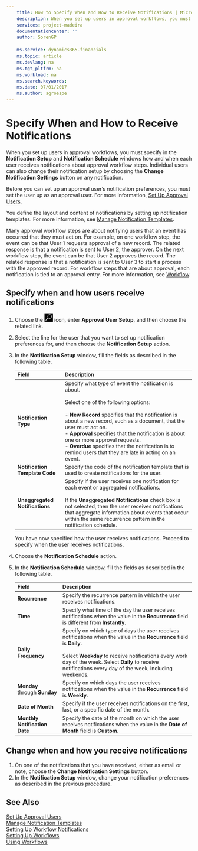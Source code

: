 ```yaml
---
    title: How to Specify When and How to Receive Notifications | Microsoft Docs
    description: When you set up users in approval workflows, you must specify in the Notification Setup and Notification Schedule windows how and when each user receives notifications about approval workflow steps. Individual users can also change their notification setup by choosing the Change Notification Settings button on any notification.
    services: project-madeira
    documentationcenter: ''
    author: SorenGP

    ms.service: dynamics365-financials
    ms.topic: article
    ms.devlang: na
    ms.tgt_pltfrm: na
    ms.workload: na
    ms.search.keywords:
    ms.date: 07/01/2017
    ms.author: sgroespe
---
```

# Specify When and How to Receive Notifications
When you set up users in approval workflows, you must specify in the **Notification Setup** and **Notification Schedule** windows how and when each user receives notifications about approval workflow steps. Individual users can also change their notification setup by choosing the **Change Notification Settings** button on any notification.  

 Before you can set up an approval user’s notification preferences, you must set the user up as an approval user. For more information, [Set Up Approval Users](across-how-to-set-up-approval-users.md).  

 You define the layout and content of notifications by setting up notification templates. For more information, see [Manage Notification Templates](across-how-to-manage-notification-templates.md).  

 Many approval workflow steps are about notifying users that an event has occurred that they must act on. For example, on one workflow step, the event can be that User 1 requests approval of a new record. The related response is that a notification is sent to User 2, the approver. On the next workflow step, the event can be that User 2 approves the record. The related response is that a notification is sent to User 3 to start a process with the approved record. For workflow steps that are about approval, each notification is tied to an approval entry. For more information, see [Workflow](across-workflow.md).  

## Specify when and how users receive notifications  

1.  Choose the ![Search for Page or Report](media/ui-search/search_small.png "Search for Page or Report icon") icon, enter **Approval User Setup**, and then choose the related link.  
2.  Select the line for the user that you want to set up notification preferences for, and then choose the **Notification Setup** action.  
3.  In the **Notification Setup** window, fill the fields as described in the following table.  

    |Field|Description|  
    |---------------------------------|---------------------------------------|  
    |**Notification Type**|Specify what type of event the notification is about.<br /><br /> Select one of the following options:<br /><br /> -   **New Record** specifies that the notification is about a new record, such as a document, that the user must act on.<br />-   **Approval** specifies that the notification is about one or more approval requests.<br />-   **Overdue** specifies that the notification is to remind users that they are late in acting on an event.|  
    |**Notification Template Code**|Specify the code of the notification template that is used to create notifications for the user.|  
    |**Unaggregated Notifications**|Specify if the user receives one notification for each event or aggregated notifications.<br /><br /> If the **Unaggregated Notifications** check box is not selected, then the user receives notifications that aggregate information about events that occur within the same recurrence pattern in the notification schedule.|  

     You have now specified how the user receives notifications. Proceed to specify when the user receives notifications.  

4.  Choose the **Notification Schedule** action.  
5.  In the **Notification Schedule** window, fill the fields as described in the following table.  

    |Field|Description|  
    |---------------------------------|---------------------------------------|  
    |**Recurrence**|Specify the recurrence pattern in which the user receives notifications.|  
    |**Time**|Specify what time of the day the user receives notifications when the value in the **Recurrence** field is different from **Instantly**.|  
    |**Daily Frequency**|Specify on which type of days the user receives notifications when the value in the **Recurrence** field is **Daily**.<br /><br /> Select **Weekday** to receive notifications every work day of the week. Select **Daily** to receive notifications every day of the week, including weekends.|  
    |**Monday** through **Sunday**|Specify on which days the user receives notifications when the value in the **Recurrence** field is **Weekly**.|  
    |**Date of Month**|Specify if the user receives notifications on the first, last, or a specific date of the month.|  
    |**Monthly Notification Date**|Specify the date of the month on which the user receives notifications when the value in the **Date of Month** field is **Custom**.|  

## Change when and how you receive notifications  
1.  On one of the notifications that you have received, either as email or note, choose the **Change Notification Settings** button.  
2.  In the **Notification Setup** window, change your notification preferences as described in the previous procedure.  

## See Also  
 [Set Up Approval Users](across-how-to-set-up-approval-users.md)   
 [Manage Notification Templates](across-how-to-manage-notification-templates.md)   
 [Setting Up Workflow Notifications](across-setting-up-workflow-notifications.md)   
 [Setting Up Workflows](across-set-up-workflows.md)   
 [Using Workflows](across-use-workflows.md)
